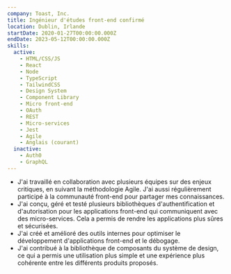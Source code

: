 ```yaml
---
company: Toast, Inc.
title: Ingénieur d'études front-end confirmé
location: Dublin, Irlande
startDate: 2020-01-27T00:00:00.000Z
endDate: 2023-05-12T00:00:00.000Z
skills:
  active:
    - HTML/CSS/JS
    - React
    - Node
    - TypeScript
    - TailwindCSS
    - Design System
    - Component Library
    - Micro front-end
    - OAuth
    - REST
    - Micro-services
    - Jest
    - Agile
    - Anglais (courant)
  inactive:
    - Auth0
    - GraphQL
---
```


- J'ai travaillé en collaboration avec plusieurs équipes sur des enjeux critiques, en suivant la méthodologie Agile. J'ai aussi régulièrement participé à la communauté front-end pour partager mes connaissances.
- J'ai conçu, géré et testé plusieurs bibliothèques d'authentification et d'autorisation pour les applications front-end qui communiquent avec des micro-services. Cela a permis de rendre les applications plus sûres et sécurisées.
- J'ai créé et amélioré des outils internes pour optimiser le développement d'applications front-end et le débogage.
- J'ai contribué à la bibliothèque de composants du système de design, ce qui a permis une utilisation plus simple et une expérience plus cohérente entre les différents produits proposés.
